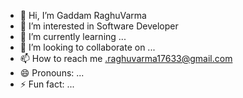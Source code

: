 - 👋 Hi, I’m Gaddam RaghuVarma
- 👀 I’m interested in Software Developer
- 🌱 I’m currently learning ...
- 💞️ I’m looking to collaborate on ...
- 📫 How to reach me .raghuvarma17633@gmail.com
- 😄 Pronouns: ...
- ⚡ Fun fact: ...

<!---
raghuvarm17633/raghuvarm17633 is a ✨ special ✨ repository because its `README.md` (this file) appears on your GitHub profile.
You can click the Preview link to take a look at your changes.
--->
